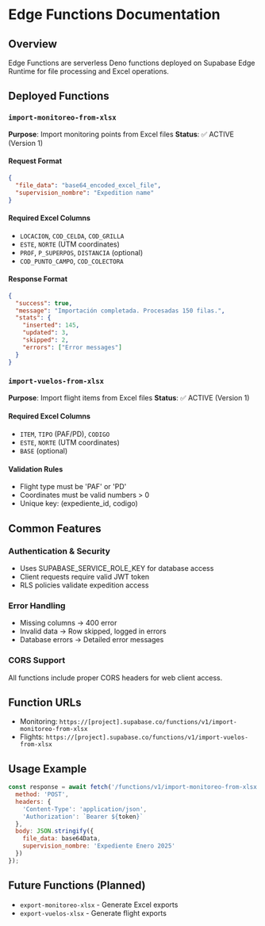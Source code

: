 # Edge Functions Documentation

## Overview
Edge Functions are serverless Deno functions deployed on Supabase Edge Runtime for file processing and Excel operations.

## Deployed Functions

### `import-monitoreo-from-xlsx`
**Purpose**: Import monitoring points from Excel files
**Status**: ✅ ACTIVE (Version 1)

#### Request Format
```json
{
  "file_data": "base64_encoded_excel_file",
  "supervision_nombre": "Expedition name"
}
```

#### Required Excel Columns
- `LOCACION`, `COD_CELDA`, `COD_GRILLA`
- `ESTE`, `NORTE` (UTM coordinates)
- `PROF`, `P_SUPERPOS`, `DISTANCIA` (optional)
- `COD_PUNTO_CAMPO`, `COD_COLECTORA`

#### Response Format
```json
{
  "success": true,
  "message": "Importación completada. Procesadas 150 filas.",
  "stats": {
    "inserted": 145,
    "updated": 3,
    "skipped": 2,
    "errors": ["Error messages"]
  }
}
```

### `import-vuelos-from-xlsx`
**Purpose**: Import flight items from Excel files
**Status**: ✅ ACTIVE (Version 1)

#### Required Excel Columns
- `ITEM`, `TIPO` (PAF/PD), `CODIGO`
- `ESTE`, `NORTE` (UTM coordinates)
- `BASE` (optional)

#### Validation Rules
- Flight type must be 'PAF' or 'PD'
- Coordinates must be valid numbers > 0
- Unique key: (expediente_id, codigo)

## Common Features

### Authentication & Security
- Uses SUPABASE_SERVICE_ROLE_KEY for database access
- Client requests require valid JWT token
- RLS policies validate expedition access

### Error Handling
- Missing columns → 400 error
- Invalid data → Row skipped, logged in errors
- Database errors → Detailed error messages

### CORS Support
All functions include proper CORS headers for web client access.

## Function URLs
- Monitoring: `https://[project].supabase.co/functions/v1/import-monitoreo-from-xlsx`
- Flights: `https://[project].supabase.co/functions/v1/import-vuelos-from-xlsx`

## Usage Example
```javascript
const response = await fetch('/functions/v1/import-monitoreo-from-xlsx', {
  method: 'POST',
  headers: {
    'Content-Type': 'application/json',
    'Authorization': `Bearer ${token}`
  },
  body: JSON.stringify({
    file_data: base64Data,
    supervision_nombre: 'Expediente Enero 2025'
  })
});
```

## Future Functions (Planned)
- `export-monitoreo-xlsx` - Generate Excel exports
- `export-vuelos-xlsx` - Generate flight exports
